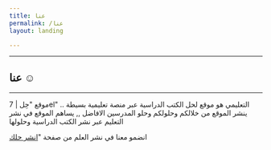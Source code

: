 ```yaml
---
title: عنا
permalink: /عنا
layout: landing

---
```

------
## عنا :relaxed:
------
موقع "حِل | 7el" التعليمي هو موقع لحل الكتب الدراسية عبر منصة تعليمية بسيطة .. ينشر الموقع من خلالكم وحلولكم وحلو المدرسين الافاضل ,, يساهم الموقع في نشر التعليم عبر نشر الكتب الدراسية وحلولها 

انضمو معنا في نشر العلم من صفحة "<a href="#">انشر حلك</a>